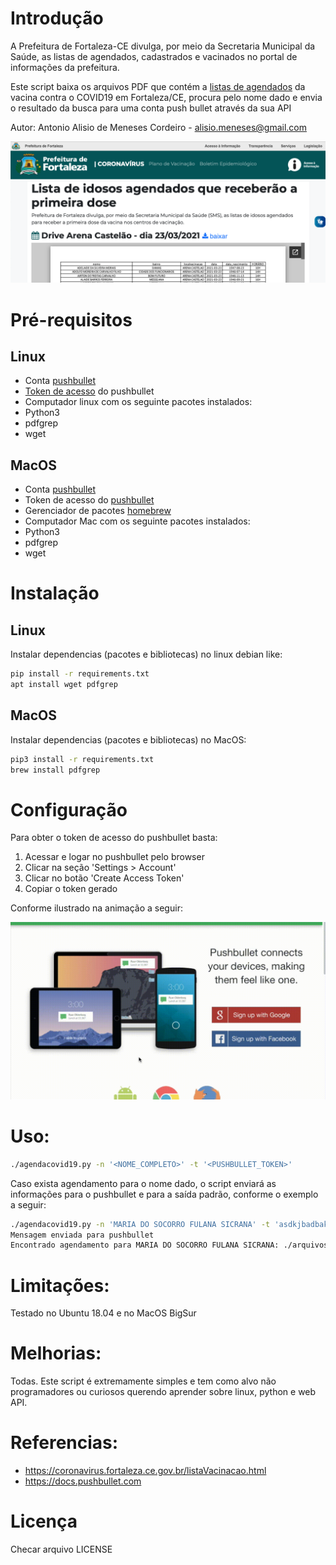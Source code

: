 # Introdução

A Prefeitura de Fortaleza-CE divulga, por meio da Secretaria Municipal da Saúde, as listas de agendados, cadastrados e vacinados no portal de informações da prefeitura.

Este script baixa os arquivos PDF que contém a [listas de agendados](https://coronavirus.fortaleza.ce.gov.br/vacinacao.html) da vacina contra o COVID19 em Fortaleza/CE, procura pelo nome dado e envia o resultado da busca para uma conta push bullet através da sua API

Autor: Antonio Alisio de Meneses Cordeiro - alisio.meneses@gmail.com

![Screenshot](screenshot-coronaportal.png)

# Pré-requisitos

## Linux
* Conta [pushbullet](https://www.pushbullet.com)
* [Token de acesso](https://docs.pushbullet.com) do pushbullet
* Computador linux com os seguinte pacotes instalados:
 * Python3
 * pdfgrep
 * wget

## MacOS
* Conta [pushbullet](https://www.pushbullet.com)
* Token de acesso do [pushbullet](https://docs.pushbullet.com)
* Gerenciador de pacotes [homebrew](https://brew.sh)
* Computador Mac com os seguinte pacotes instalados:
 * Python3
 * pdfgrep
 * wget

# Instalação

## Linux

Instalar dependencias (pacotes e bibliotecas) no linux debian like:
```sh
pip install -r requirements.txt
apt install wget pdfgrep
```
## MacOS

Instalar dependencias (pacotes e bibliotecas) no MacOS:
```sh
pip3 install -r requirements.txt
brew install pdfgrep
```

# Configuração

Para obter o token de acesso do pushbullet basta:

1. Acessar e logar no pushbullet pelo browser
1. Clicar na seção 'Settings > Account'
1. Clicar no botão 'Create Access Token'
1. Copiar o token gerado

Conforme ilustrado na animação a seguir:

![](pushbullet_access_token.gif)

# Uso:

```sh
./agendacovid19.py -n '<NOME_COMPLETO>' -t '<PUSHBULLET_TOKEN>'
```

Caso exista agendamento para o nome dado, o script enviará as informações para o pushbullet e para a saída padrão, conforme o exemplo a seguir:

```sh
./agendacovid19.py -n 'MARIA DO SOCORRO FULANA SICRANA' -t 'asdkjbadbakjbdbkad '
Mensagem enviada para pushbullet
Encontrado agendamento para MARIA DO SOCORRO FULANA SICRANA: ./arquivos_baixados/03.04Lista_Agendados_03.04.pdf:63.0      MARIA DO SOCORRO FULANA SICRANA                ALDEOTA                UAPS DR. ROBERTO DA SILVA BRUNO        2021-04-03   10:00:00   1   1956-11-19
```

# Limitações:

Testado no Ubuntu 18.04 e no MacOS BigSur

# Melhorias:

Todas. Este script é extremamente simples e tem como alvo não programadores ou
curiosos querendo aprender sobre linux, python e web API.

# Referencias:

* https://coronavirus.fortaleza.ce.gov.br/listaVacinacao.html
* https://docs.pushbullet.com

# Licença

Checar arquivo LICENSE
